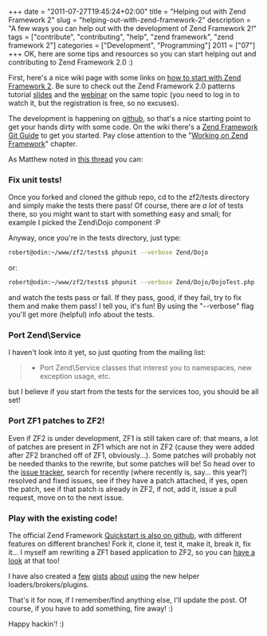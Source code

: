 +++
date = "2011-07-27T19:45:24+02:00"
title = "Helping out with Zend Framework 2"
slug = "helping-out-with-zend-framework-2"
description = "A few ways you can help out with the development of Zend Framework 2!"
tags = ["contribute", "contributing", "help", "zend framework", "zend framework 2"]
categories = ["Development", "Programming"]
2011 = ["07"]
+++
OK, here are some tips and resources so you can start helping out and contributing to Zend Framework 2.0 :)

First, here's a nice wiki page with some links on <a href="http://framework.zend.com/wiki/pages/viewpage.action?pageId=42303506">how to start with Zend Framework 2</a>. Be sure to check out the Zend Framework 2.0 patterns tutorial <a href="http://www.slideshare.net/weierophinney/zend-framework-20-patterns-tutorial">slides</a> and the <a href="http://www.zend.com/en/webinar/Framework/70170000000bX3J-webinar-zf-2-patterns-20110330.flv">webinar</a> on the same topic (you need to log in to watch it, but the registration is free, so no excuses).

The development is happening on <a href="https://github.com/zendframework/zf2">github</a>, so that's a nice starting point to get your hands dirty with some code. On the wiki there's a <a href="http://framework.zend.com/wiki/display/ZFDEV2/Zend+Framework+Git+Guide">Zend Framework Git Guide</a> to get you started. Pay close attention to the "<a href="http://framework.zend.com/wiki/display/ZFDEV2/Zend+Framework+Git+Guide#ZendFrameworkGitGuide-WorkingonZendFramework">Working on Zend Framework</a>" chapter.

As Matthew noted in <a href="http://zend-framework-community.634137.n4.nabble.com/How-to-help-with-ZF2-td3698907.html">this thread</a> you can:

<h3>Fix unit tests!</h3>

Once you forked and cloned the github repo, cd to the zf2/tests directory and simply make the tests there pass! Of course, there are *a lot* of tests there, so you might want to start with something easy and small; for example I picked the Zend\Dojo component :P

Anyway, once you're in the tests directory, just type:

``` bash
robert@odin:~/www/zf2/tests$ phpunit --verbose Zend/Dojo
```

or:

``` bash
robert@odin:~/www/zf2/tests$ phpunit --verbose Zend/Dojo/DojoTest.php
```

and watch the tests pass or fail. If they pass, good, if they fail, try to fix them and make them pass! I tell you, it's fun! By using the "--verbose" flag you'll get more (helpful) info about the tests.

<h3>Port Zend\Service</h3>

I haven't look into it yet, so just quoting from the mailing list:

<blockquote>

 * Port Zend\Service classes that interest you to namespaces, new<br />
  exception usage, etc.

</blockquote>

but I believe if you start from the tests for the services too, you should be all set!

<h3>Port ZF1 patches to ZF2!</h3>

Even if ZF2 is under development, ZF1 is still taken care of: that means, a lot of patches are present in ZF1 which are not in ZF2 (cause they were added after ZF2 branched off of ZF1, obviously...). Some patches will probably not be needed thanks to the rewrite, but some patches will be! So head over to the <a href="http://framework.zend.com/issues/">issue tracker</a>, search for recently (where recently is, say... this year?) resolved and fixed issues, see if they have a patch attached, if yes, open the patch, see if that patch is already in ZF2, if not, add it, issue a pull request, move on to the next issue.

<h3>Play with the existing code!</h3>

The official Zend Framework <a href="https://github.com/weierophinney/zf-quickstart">Quickstart is also on github</a>, with different features on different branches! Fork it, clone it, test it, make it, break it, fix it... I myself am rewriting a ZF1 based application to ZF2, so you can <a href="https://github.com/robertbasic/zf2phpplaneta">have a look</a> at that too!

I have also created a <a href="https://gist.github.com/1110033">few</a> <a href="https://gist.github.com/1101633">gists</a> <a href="https://gist.github.com/1101245">about</a> <a href="https://gist.github.com/1101201">using</a> the new helper loaders/brokers/plugins.

That's it for now, if I remember/find anything else, I'll update the post. Of course, if you have to add something, fire away! :)

Happy hackin'! :)
